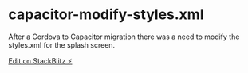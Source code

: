 # capacitor-modify-styles.xml

After a Cordova to Capacitor migration there was a need to modify the styles.xml for the splash screen.

[Edit on StackBlitz ⚡️](https://stackblitz.com/edit/node-xdcrxs)
